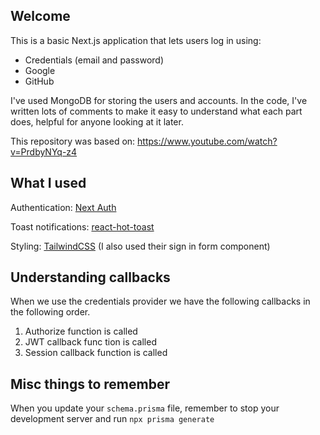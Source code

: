 ## Welcome

This is a basic Next.js application that lets users log in using:

- Credentials (email and password)
- Google
- GitHub

I've used MongoDB for storing the users and accounts. In the code, I've written lots of comments to make it easy to understand what each part does, helpful for anyone looking at it later.

This repository was based on: https://www.youtube.com/watch?v=PrdbyNYq-z4

## What I used

Authentication: [Next Auth](https://next-auth.js.org/)

Toast notifications: [react-hot-toast](https://react-hot-toast.com/)

Styling: [TailwindCSS](tailwindcss.com) (I also used their sign in form component)

## Understanding callbacks

When we use the credentials provider we have the following callbacks in the following order.

1. Authorize function is called
2. JWT callback func tion is called
3. Session callback function is called

## Misc things to remember

When you update your `schema.prisma` file, remember to stop your development server and run `npx prisma generate`
